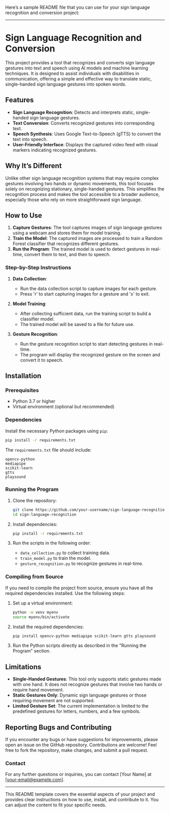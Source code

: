 Here’s a sample README file that you can use for your sign language recognition and conversion project:

---

# Sign Language Recognition and Conversion

This project provides a tool that recognizes and converts sign language gestures into text and speech using AI models and machine learning techniques. It is designed to assist individuals with disabilities in communication, offering a simple and effective way to translate static, single-handed sign language gestures into spoken words.

## Features

- **Sign Language Recognition**: Detects and interprets static, single-handed sign language gestures.
- **Text Conversion**: Converts recognized gestures into corresponding text.
- **Speech Synthesis**: Uses Google Text-to-Speech (gTTS) to convert the text into speech.
- **User-Friendly Interface**: Displays the captured video feed with visual markers indicating recognized gestures.

## Why It’s Different

Unlike other sign language recognition systems that may require complex gestures involving two hands or dynamic movements, this tool focuses solely on recognizing stationary, single-handed gestures. This simplifies the recognition process and makes the tool accessible to a broader audience, especially those who rely on more straightforward sign language.

## How to Use

1. **Capture Gestures**: The tool captures images of sign language gestures using a webcam and stores them for model training.
2. **Train the Model**: The captured images are processed to train a Random Forest classifier that recognizes different gestures.
3. **Run the Program**: The trained model is used to detect gestures in real-time, convert them to text, and then to speech.

### Step-by-Step Instructions

1. **Data Collection**:
    - Run the data collection script to capture images for each gesture.
    - Press 'r' to start capturing images for a gesture and 'x' to exit.

2. **Model Training**:
    - After collecting sufficient data, run the training script to build a classifier model.
    - The trained model will be saved to a file for future use.

3. **Gesture Recognition**:
    - Run the gesture recognition script to start detecting gestures in real-time.
    - The program will display the recognized gesture on the screen and convert it to speech.

## Installation

### Prerequisites

- Python 3.7 or higher
- Virtual environment (optional but recommended)

### Dependencies

Install the necessary Python packages using `pip`:

```bash
pip install -r requirements.txt
```

The `requirements.txt` file should include:
```plaintext
opencv-python
mediapipe
scikit-learn
gtts
playsound
```

### Running the Program

1. Clone the repository:
    ```bash
    git clone https://github.com/your-username/sign-language-recognition.git
    cd sign-language-recognition
    ```

2. Install dependencies:
    ```bash
    pip install -r requirements.txt
    ```

3. Run the scripts in the following order:
    - `data_collection.py` to collect training data.
    - `train_model.py` to train the model.
    - `gesture_recognition.py` to recognize gestures in real-time.

### Compiling from Source

If you need to compile the project from source, ensure you have all the required dependencies installed. Use the following steps:

1. Set up a virtual environment:
    ```bash
    python -m venv myenv
    source myenv/bin/activate
    ```

2. Install the required dependencies:
    ```bash
    pip install opencv-python mediapipe scikit-learn gtts playsound
    ```

3. Run the Python scripts directly as described in the "Running the Program" section.

## Limitations

- **Single-Handed Gestures**: This tool only supports static gestures made with one hand. It does not recognize gestures that involve two hands or require hand movement.
- **Static Gestures Only**: Dynamic sign language gestures or those requiring movement are not supported.
- **Limited Gesture Set**: The current implementation is limited to the predefined gestures for letters, numbers, and a few symbols.

## Reporting Bugs and Contributing

If you encounter any bugs or have suggestions for improvements, please open an issue on the GitHub repository. Contributions are welcome! Feel free to fork the repository, make changes, and submit a pull request.

### Contact

For any further questions or inquiries, you can contact [Your Name] at [your-email@example.com].

---

This README template covers the essential aspects of your project and provides clear instructions on how to use, install, and contribute to it. You can adjust the content to fit your specific needs.
